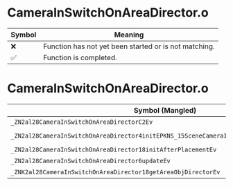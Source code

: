 # CameraInSwitchOnAreaDirector.o
| Symbol | Meaning 
| ------------- | ------------- 
| :x: | Function has not yet been started or is not matching. 
| :white_check_mark: | Function is completed. 


# CameraInSwitchOnAreaDirector.o
| Symbol (Mangled) | Symbol (Demangled) | Decompiled? |
| ------------- |  ------------- | ------------- |
| `_ZN2al28CameraInSwitchOnAreaDirectorC2Ev` | `al::CameraInSwitchOnAreaDirector::CameraInSwitchOnAreaDirector(void)` | :x: |
| `_ZN2al28CameraInSwitchOnAreaDirector4initEPKNS_15SceneCameraInfoEPNS_15AreaObjDirectorE` | `al::CameraInSwitchOnAreaDirector::init(al::SceneCameraInfo const*,al::AreaObjDirector *)` | :x: |
| `_ZN2al28CameraInSwitchOnAreaDirector18initAfterPlacementEv` | `al::CameraInSwitchOnAreaDirector::initAfterPlacement(void)` | :x: |
| `_ZN2al28CameraInSwitchOnAreaDirector6updateEv` | `al::CameraInSwitchOnAreaDirector::update(void)` | :x: |
| `_ZNK2al28CameraInSwitchOnAreaDirector18getAreaObjDirectorEv` | `al::CameraInSwitchOnAreaDirector::getAreaObjDirector(void)const` | :x: |
